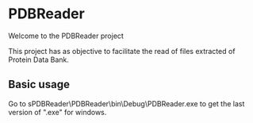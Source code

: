 # PDBReader
 Welcome to the PDBReader project

 This project has as objective to facilitate the read of files extracted of Protein Data Bank.

## Basic usage

Go to sPDBReader\PDBReader\bin\Debug\PDBReader.exe to get the last version of ".exe" for windows.